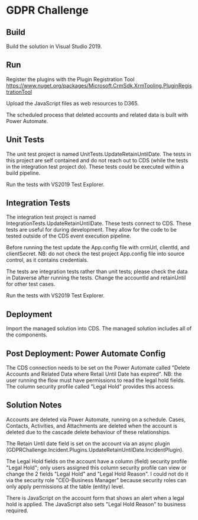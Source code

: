 # GDPR Challenge

## Build
Build the solution in Visual Studio 2019.

## Run
Register the plugins with the Plugin Registration Tool
https://www.nuget.org/packages/Microsoft.CrmSdk.XrmTooling.PluginRegistrationTool

Upload the JavaScript files as web resources to D365.

The scheduled process that deleted accounts and related data is built with Power Automate.

## Unit Tests
The unit test project is named UnitTests.UpdateRetainUntilDate.
The tests in this project are self contained and do not reach out to CDS (while the tests in the integration test project do).
These tests could be executed within a build pipeline.

Run the tests with VS2019 Test Explorer.

## Integration Tests
The integration test project is named IntegrationTests.UpdateRetainUntilDate.
These tests connect to CDS.
These tests are useful for during development.
They allow for the code to be tested outside of the CDS event execution pipeline.

Before running the test update the App.config file with crmUrl, clientId, and clientSecret.
NB: do not check the test project App.config file into source control, as it contains credentials.

The tests are integration tests rather than unit tests; please check the data in Dataverse after running the tests.
Change the accountId and retainUntil for other test cases.

Run the tests with VS2019 Test Explorer.

## Deployment
Import the managed solution into CDS.
The managed solution includes all of the components.

## Post Deployment: Power Automate Config
The CDS connection needs to be set on the Power Automate called "Delete Accounts and Related Data where Retail Until Date has expired".
NB: the user running the flow must have permissions to read the legal hold fields.
The column security profile called "Legal Hold" provides this access.

## Solution Notes
Accounts are deleted via Power Automate, running on a schedule.
Cases, Contacts, Activities, and Attachments are deleted when the account is deleted due to the cascade delete behaviour of these relationships.

The Retain Until date field is set on the account via an async plugin (GDPRChallenge.Incident.Plugins.UpdateRetainUntilDate.IncidentPlugin).

The Legal Hold fields on the account have a column (field) security profile "Legal Hold"; only users assigned this column security profile can view or change the 2 fields "Legal Hold" and "Legal Hold Reason". I could not do it via the security role "CEO-Business Manager" because security roles can only apply permissions at the table (entity) level.

There is JavaScript on the account form that shows an alert when a legal hold is applied.
The JavaScript also sets "Legal Hold Reason" to business required.
